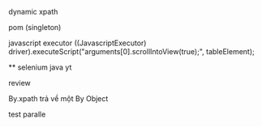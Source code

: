 dynamic xpath

pom (singleton)

javascript executor
((JavascriptExecutor) driver).executeScript("arguments[0].scrollIntoView(true);", tableElement);

** selenium java yt

review

By.xpath trả về một By Object

test paralle
